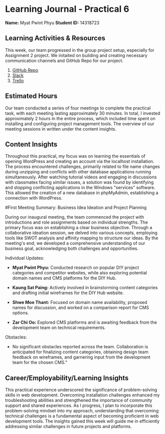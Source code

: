 # Learning Journal - Practical 6

**Name:** Myat Pwint Phyu
**Student ID:** 14318723

## Learning Activities & Resources

This week, our team progressed in the group project setup, especially for Assignment 2 project. We initaited on building and creating necessary communication channels and GitHub Repo for our project. 

1. [GitHub Repo](https://github.com/ShweMoeThantAurum/ContentManagementSystemGroupAssignmentTeam6)
2. [Slack](https://app.slack.com/client/T06BYG60JJC/C06B9NS4690)
3. [Trello](https://trello.com/b/K4nnWSkQ/team-6)

## Estimated Hours

Our team conducted a series of four meetings to complete the practical task, with each meeting lasting approximately 30 minutes. In total, I invested approximately 2 hours in the entire process, which included time spent on installing and configuring project management tools. The overview of our meeting sessions in written under the content insights.

## Content Insights

Throughout this practical, my focus was on learning the essentials of opening WordPress and creating an account via the localhost installation. The process encountered challenges, primarily related to file name changes during unzipping and conflicts with other database applications running simultaneously. After watching tutorial videos and engaging in discussions with classmates facing similar issues, a solution was found by identifying and stopping conflicting applications in the Windows "services" software. This allowed the creation of a new database in phpMyAdmin, establishing a connection with WordPress.

#First Meeting Summary: Business Idea Ideation and Project Planning

During our inaugural meeting, the team commenced the project with introductions and role assignments based on individual strengths. The primary focus was on establishing a clear business objective. Through a collaborative ideation session, we delved into various concepts, employing tools like SWOT analysis and affinity mapping to structure our ideas. By the meeting's end, we developed a comprehensive understanding of our business goal, acknowledging both challenges and opportunities.

Individual Updates:
- **Myat Pwint Phyu:** Conducted research on popular DIY project categories and competitor websites, while also exploring potential domain names and CMS platforms for the DIY Hub.

- **Kaung Sat Paing:** Actively involved in brainstorming content categories and drafting initial wireframes for the DIY Hub website.

- **Shwe Moe Thant:** Focused on domain name availability, proposed names for discussion, and worked on a comparison report for CMS options.

- **Zar Chi Oo:** Explored CMS platforms and is awaiting feedback from the development team on technical requirements.

Obstacles:
- No significant obstacles reported across the team. Collaboration is anticipated for finalizing content categories, obtaining design team feedback on wireframes, and garnering input from the development team for the chosen CMS."

## Career/Employability/Learning Insights

This practical experience underscored the significance of problem-solving skills in web development. Overcoming installation challenges enhanced my troubleshooting abilities and strengthened the importance of community support and shared experiences. As I progress, I plan to incorporate this problem-solving mindset into my approach, understanding that overcoming technical challenges is a fundamental aspect of becoming proficient in web development tools. The insights gained this week will guide me in efficiently addressing similar challenges in future projects and platforms.

